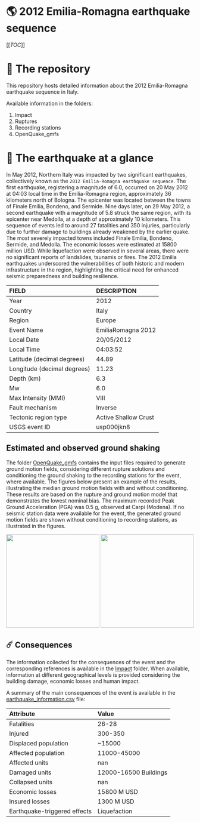# 🌎 2012 Emilia-Romagna earthquake sequence
[[_TOC_]]

# 📂 The repository

This repository hosts detailed information about the 2012 Emilia-Romagna earthquake sequence in Italy.

Available information in the folders:

1. Impact
2. Ruptures
3. Recording stations
4. OpenQuake_gmfs


# 🚀 The earthquake at a glance 

In May 2012, Northern Italy was impacted by two significant earthquakes, collectively known as the `2012 Emilia-Romagna earthquake sequence`. The first earthquake, registering a magnitude of 6.0, occurred on 20 May 2012 at 04:03 local time in the Emilia-Romagna region, approximately 36 kilometers north of Bologna. The epicenter was located between the towns of Finale Emilia, Bondeno, and Sermide. Nine days later, on 29 May 2012, a second earthquake with a magnitude of 5.8 struck the same region, with its epicenter near Medolla, at a depth of approximately 10 kilometers. This sequence of events led to around 27 fatalities and 350 injuries, particularly due to further damage to buildings already weakened by the earlier quake. The most severely impacted towns included Finale Emilia, Bondeno, Sermide, and Medolla. The economic losses were estimated at 15800 million USD. While liquefaction were observed in several areas, there were no significant reports of landslides, tsunamis or fires. The 2012 Emilia earthquakes underscored the vulnerabilities of both historic and modern infrastructure in the region, highlighting the critical need for enhanced seismic preparedness and building resilience.

| FIELD | DESCRIPTION |
|:-------|:-------------|
| Year | 2012 |
| Country | Italy |
| Region | Europe |
| Event Name | EmiliaRomagna 2012 |
| Local Date | 20/05/2012 |
| Local Time | 04:03:52 |
| Latitude (decimal degrees) | 44.89 |
| Longitude (decimal degrees) | 11.23 |
| Depth (km) | 6.3 |
| Mw | 6.0 |
| Max Intensity (MMI) | VIII |
| Fault mechanism | Inverse |
| Tectonic region type | Active Shallow Crust |
| USGS event ID | usp000jkn8 |

## Estimated and observed ground shaking

The folder [OpenQuake_gmfs](./OpenQuake_gmfs/) contains the input files required to generate ground motion fields, considering different rupture solutions and conditioning the ground shaking to the recording stations for the event, where available. The figures below present an example of the results, illustrating the median ground motion fields with and without conditioning. These results are based on the rupture and ground motion model that demonstrates the lowest nominal bias. The maximum recorded Peak Ground Acceleration (PGA) was 0.5 g, observed at Carpi (Modena). If no seismic station data were available for the event, the generated ground motion fields are shown without conditioning to recording stations, as illustrated in the figures.

<img src="./20120520_M5.8_EmiliaRomagna/4_OpenQuake_gmfs/median_gmf_stations_none.png" height="250">
<img src="./20120520_M5.8_EmiliaRomagna/4_OpenQuake_gmfs/median_gmf_stations_seismic.png" height="250">

## ☄️ Consequences

The information collected for the consequences of the event and the corresponding references is available in the [Impact](./Impact) folder. When available, information at different geographical levels is provided considering the building damage, economic losses and human impact.

A summary of the main consequences of the event is available in the [earthquake_information.csv](./earthquake_information.csv) file:

| Attribute | Value |
|:-------|:-------------|
| Fatalities | 26-28 |
| Injured | 300-350 |
| Displaced population | ~15000 |
| Affected population | 11000-45000 |
| Affected units | nan |
| Damaged units | 12000-16500 Buildings |
| Collapsed units | nan |
| Economic losses | 15800 M USD |
| Insured losses | 1300 M USD |
| Earthquake-triggered effects | Liquefaction |